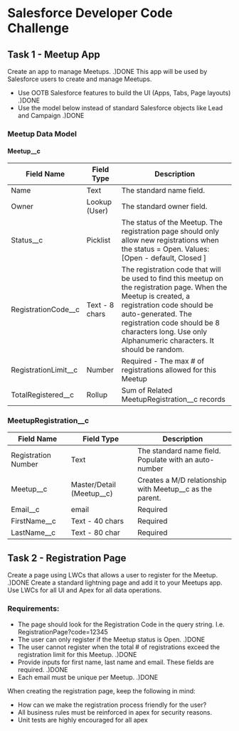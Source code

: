 # Salesforce Developer Code Challenge

## Task 1 - Meetup App
Create an app to manage Meetups. .)DONE 
This app will be used by Salesforce users to create and manage Meetups.

- Use OOTB Salesforce features to build the UI (Apps, Tabs, Page layouts) .)DONE
- Use the model below instead of standard Salesforce objects like Lead and Campaign .)DONE

### Meetup Data Model
#### Meetup__c
| Field Name | Field Type | Description |
| --- | --- | --- |
| Name | Text | The standard name field. |
| Owner | Lookup (User) | The standard owner field. |
| Status__c | Picklist | The status of the Meetup. The registration page should only allow new registrations when the status = Open. Values: [Open - default,  Closed ]|
| RegistrationCode__c | Text - 8 chars | The registration code that will be used to find this meetup on the registration page. When the Meetup is created, a registration code should be auto-generated. The registration code should be 8 characters long. Use only Alphanumeric characters. It should be random. | 
|  RegistrationLimit__c | Number | Required - The max # of registrations allowed for this Meetup |
| TotalRegistered__c | Rollup | Sum of Related MeetupRegistration__c records |

### MeetupRegistration__c
| Field Name | Field Type | Description |
| --- | --- | --- |
| Registration Number | Text | The standard name field. Populate with an auto-number |
| Meetup__c | Master/Detail (Meetup__c) | Creates a M/D relationship with Meetup__c as the parent. |
| Email__c | email | Required |
| FirstName__c | Text - 40 chars | Required |
| LastName__c | Text - 80 char | Required |


## Task 2 - Registration Page
Create a page using LWCs that allows a user to register for the Meetup. .)DONE
Create a standard lightning page and add it to your Meetups app. Use LWCs for all UI and Apex for all data operations.

### Requirements:
- The page should look for the Registration Code in the query string. I.e. RegistrationPage?code=12345
- The user can only register if the Meetup status is Open. .)DONE
- The user cannot register when the total # of registrations exceed the registration limit for this Meetup. .)DONE
- Provide inputs for first name, last name and email. These fields are required. .)DONE
- Each email must be unique per Meetup. .)DONE

When creating the registration page, keep the following in mind:
- How can we make the registration process friendly for the user?
- All business rules must be reinforced in apex for security reasons.
- Unit tests are highly encouraged for all apex
